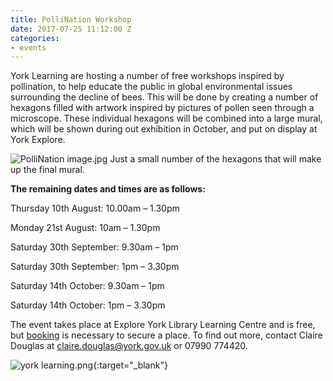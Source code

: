 ```yaml
---
title: PolliNation Workshop
date: 2017-07-25 11:12:00 Z
categories:
- events
---
```


York Learning are hosting a number of free workshops inspired by pollination, to help educate the public in global environmental issues surrounding the decline of bees. 
This will be done by creating a number of hexagons filled with artwork inspired by pictures of pollen seen through a microscope. These individual hexagons will be combined into a large mural, which will be shown during out exhibition in October, and put on display at York Explore. 

![PolliNation image.jpg](/uploads/PolliNation%20image.jpg)
Just a small number of the hexagons that will make up the final mural. 

**The remaining dates and times are as follows:**  

Thursday 10th August: 10.00am – 1.30pm 

Monday 21st August: 10am – 1.30pm

Saturday 30th September: 9.30am – 1pm 

Saturday 30th September: 1pm – 3.30pm 

Saturday 14th October: 9.30am – 1pm 

Saturday 14th October: 1pm – 3.30pm 

The event takes place at Explore York Library Learning Centre and is free, but [booking](http://www.yortime.org.uk/yortime_home/search.aspx?ddlone=0&ddltwo=0&textfield=pollination&submit=Submit) is necessary to secure a place. To find out more, contact Claire Douglas at claire.douglas@york.gov.uk or 07990 774420.

![york learning.png](/uploads/york%20learning.png){:target="_blank"}